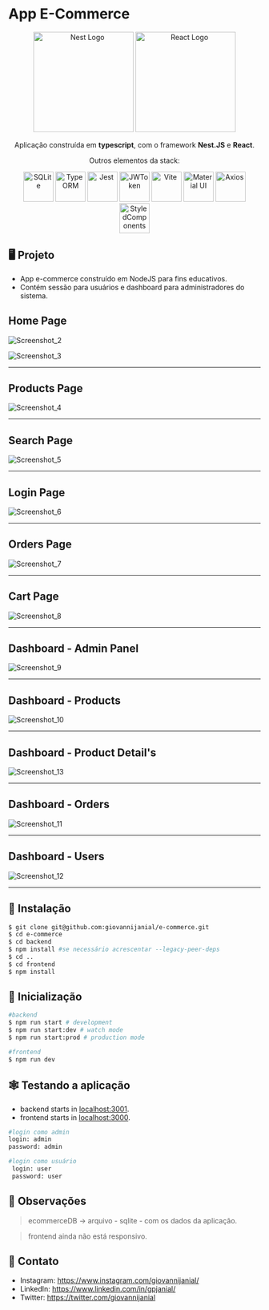 # App E-Commerce

<p align="center">
  	<a href="http://nestjs.com/" target="blank"><img src="https://nestjs.com/img/logo-small.svg" width="200" alt="Nest Logo" /></a>
	<a href="https://pt-br.reactjs.org/" target="blank"><img src="https://upload.wikimedia.org/wikipedia/commons/a/a7/React-icon.svg" width="200" alt="React Logo" /></a>
</p>
<p align="center">Aplicação construída em <b>typescript</b>, com o framework <b>Nest.JS</b> e <b>React</b>.</p>
<p align="center">Outros elementos da stack:</p>
<p align="center">
    <img src="https://www.vectorlogo.zone/logos/sqlite/sqlite-icon.svg" width="60" 	alt="SQLite"  title="SQLite3"/>
    <img src="https://user-images.githubusercontent.com/30929568/119165576-42d60c80-ba7b-11eb-95ce-c61b12a97edf.png" width="60" alt="TypeORM" title="TypeORM" />
    <img src="https://miro.medium.com/max/1200/1*RQwRLQ0yyCvYmRn_Nst5yg.png" width="60"  alt="Jest" title="Jest" />
    <img src="https://jwt.io/img/pic_logo.svg" width="60" alt="JWToken" title="JWToken" />
    <img src="https://vitejs.dev/logo-with-shadow.png" width="60" alt="Vite" title="Vite"  />
    <img src="https://camo.githubusercontent.com/306dedb9426f1d93a981d305a0a18164932ece8dca4d5fd820b1d3c36625b218/68747470733a2f2f6d75692e636f6d2f7374617469632f6c6f676f2e737667" width="60" alt="Material UI"  title="Material UI"/>
    <img src="https://user-images.githubusercontent.com/8939680/57233882-20344080-6fe5-11e9-9086-d20a955bed59.png" width="60"  alt="Axios" title="Axios" />
    <img src="https://styled-components.com/logo.png" width="60" alt="StyledComponents" title="Styled Components"  />
</p>

 
## :desktop_computer: Projeto

- App e-commerce construído em NodeJS para fins educativos.
- Contém sessão para usuários e dashboard para administradores do sistema.


## Home Page
![Screenshot_2](https://user-images.githubusercontent.com/101146139/180884538-c99132a3-c06c-4a70-94bb-c88310a774db.png)

![Screenshot_3](https://user-images.githubusercontent.com/101146139/180884895-65653f5e-ad7e-4e38-aa9c-0837af9b8f2b.png)

---

## Products Page

![Screenshot_4](https://user-images.githubusercontent.com/101146139/180884993-a902f0d1-7704-4d48-889b-0c4efd8c205d.png)

---

## Search Page

![Screenshot_5](https://user-images.githubusercontent.com/101146139/180885173-9bab77ad-2737-4f9f-af10-2ab876358f4d.png)

---

## Login Page

![Screenshot_6](https://user-images.githubusercontent.com/101146139/180885174-8ba9c739-2dbf-4730-8c8e-8677568a6a13.png)

---

## Orders Page

![Screenshot_7](https://user-images.githubusercontent.com/101146139/180885175-93454c19-a1bc-45ea-82b8-36620fb8c274.png)

---

## Cart Page

![Screenshot_8](https://user-images.githubusercontent.com/101146139/180885158-3a37585b-1eb9-4a91-9c21-481727f9ad9a.png)

---

## Dashboard - Admin Panel

![Screenshot_9](https://user-images.githubusercontent.com/101146139/180885166-b9a387c4-266d-40f0-9922-dd47fd638c71.png)

---

## Dashboard - Products

![Screenshot_10](https://user-images.githubusercontent.com/101146139/180885168-d8503718-0d2f-434a-a9fd-d6833de3f749.png)

---

## Dashboard - Product Detail's

![Screenshot_13](https://user-images.githubusercontent.com/101146139/180885172-f9fb6ab6-5b62-4f43-9c92-7c4517513857.png)

---

## Dashboard - Orders

![Screenshot_11](https://user-images.githubusercontent.com/101146139/180885169-b3e7af4e-12c6-4dde-a514-d40b0ea094f2.png)

---

## Dashboard - Users

![Screenshot_12](https://user-images.githubusercontent.com/101146139/180885171-7c87bb88-2a20-464b-bd7b-ce23f2f506f6.png)

---

## :floppy_disk: Instalação

```bash
$ git clone git@github.com:giovannijanial/e-commerce.git
$ cd e-commerce
$ cd backend
$ npm install #se necessário acrescentar --legacy-peer-deps
$ cd ..
$ cd frontend
$ npm install
```

## :rocket: Inicialização

```bash
#backend
$ npm run start # development
$ npm run start:dev # watch mode
$ npm run start:prod # production mode

#frontend
$ npm run dev
 ```

##  :spider_web: Testando a aplicação

- backend starts in [localhost:3001](http://localhost:3001/).
- frontend starts in [localhost:3000](http://localhost:3000/).

```bash
#login como admin
login: admin
password: admin
```

 ```bash
 #login como usuário
  login: user
  password: user
 ```

## :memo: Observações

> ecommerceDB -> arquivo - sqlite - com os dados da aplicação.

> frontend ainda não está responsivo.

## :satellite: Contato
- Instagram: https://www.instagram.com/giovannijanial/
- LinkedIn: https://www.linkedin.com/in/gpjanial/
- Twitter: https://twitter.com/giovannijanial
